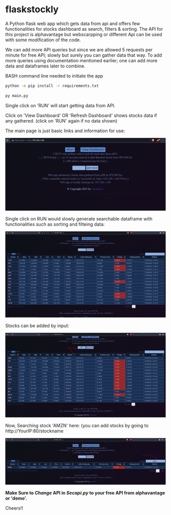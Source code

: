 # flaskstockly


A Python flask web app which gets data from api and offers few functionalities for stocks dashboard as search, filters & sorting.
The API for this project is alphavantage but webscarpping or different Api can be used with some modification of the code. 

We can add more API queries but since we are allowed 5 requests per minute for free API; slowly but surely you can gather data that way.
To add more queries using documentation mentioned earlier; one can add more data and dataframes later to combine.

BASH command line needed to initiate the app

```bash
python -m pip install -r requirements.txt
```

```bash
py main.py
```


Single click on 'RUN' will start getting data from API.

Click on 'View Dashboard' OR 'Refresh Dashboard' shows stocks data if any gathered. (click on 'RUN' again if no data shown) 

The main page is just basic links and information for use:

![alt text](https://github.com/Imsach/flaskstockly/blob/816b6a95337d75a09cc26225f1a897151542bc0a/screenshots/frontpage.PNG)

Single click on RUN would slowly generate searchable dataframe with functionalities such as sorting and filteing data:

![alt text](https://github.com/Imsach/flaskstockly/blob/816b6a95337d75a09cc26225f1a897151542bc0a/screenshots/afterRUN.PNG)

Stocks can be added by input:

![alt text](https://github.com/Imsach/flaskstockly/blob/816b6a95337d75a09cc26225f1a897151542bc0a/screenshots/Addstock_filterdata.PNG)

Now, Searching stock 'AMZN' here: (you can add stocks by going to http://YourIP:80/stockname

![alt text](https://github.com/Imsach/flaskstockly/blob/4aff88eeaafad8de82a5065f66bca0b2b3ad8ada/screenshots/StockSearch.PNG)

**Make Sure to _Change_ API in _Secapi.py_ to your free API from alphavantage or 'demo'.** 

Cheers!!


